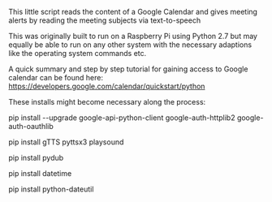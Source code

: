 
This little script reads the content of a Google Calendar and gives meeting alerts by reading the meeting subjects via text-to-speech

This was originally built to run on a Raspberry Pi using Python 2.7 but may equally be able to run on any other system with the necessary
adaptions like the operating system commands etc.

A quick summary and step by step tutorial for gaining access to Google calendar can be found here:
https://developers.google.com/calendar/quickstart/python

These installs might become necessary along the process:

pip install --upgrade google-api-python-client google-auth-httplib2 google-auth-oauthlib

pip install gTTS pyttsx3 playsound

pip install pydub

pip install datetime

pip install python-dateutil





